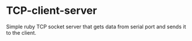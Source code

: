 # TCP-client-server
Simple ruby TCP socket server that gets data from serial port and sends it to the client.
